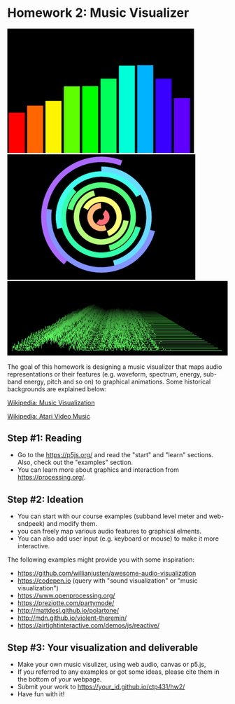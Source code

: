 # Homework 2: Music Visualizer


![Music Visualizer Example 1](./music_visualizer1.png)
![Music Visualizer Example 2](./music_visualizer2.png)
![Music Visualizer Example 3](./music_visualizer3.png)

The goal of this homework is designing a music visualizer that maps audio representations or their features (e.g. waveform, spectrum, energy, sub-band energy, pitch and so on) to graphical animations. Some historical backgrounds are explained below:

[Wikipedia: Music Visualization](https://en.wikipedia.org/wiki/Music_visualization)

[Wikipedia: Atari Video Music](https://en.wikipedia.org/wiki/Atari_Video_Music)


## Step #1: Reading
- Go to the https://p5js.org/ and read the "start" and "learn" sections. Also, check out the "examples" section. 
- You can learn more about graphics and interaction from https://processing.org/.


## Step #2: Ideation
- You can start with our course examples (subband level meter and web-sndpeek) and modify them. 
- you can freely map various audio features to graphical elments. 
- You can also add user input (e.g. keyboard or mouse) to make it more interactive. 

The following examples might provide you with some inspiration:

- https://github.com/willianjusten/awesome-audio-visualization
- https://codepen.io (query with "sound visualization" or "music visualization")
- https://www.openprocessing.org/
- https://preziotte.com/partymode/
- http://mattdesl.github.io/polartone/
- http://mdn.github.io/violent-theremin/
- https://airtightinteractive.com/demos/js/reactive/

## Step #3: Your visualization and deliverable
- Make your own music visulizer, using web audio, canvas or p5.js,  
- If you referred to any examples or got some ideas, please cite them in the bottom of your webpage.    
- Submit your work to https://your_id.github.io/ctp431/hw2/
- Have fun with it!



